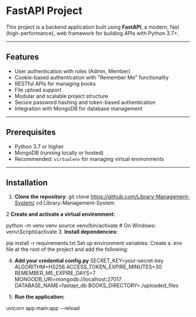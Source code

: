 # FastAPI Project

This project is a backend application built using **FastAPI**, a modern, fast (high-performance), web framework for building APIs with Python 3.7+.

---

## Features

- User authentication with roles (Admin, Member)
- Cookie-based authentication with "Remember Me" functionality
- RESTful APIs for managing books
- File upload support
- Modular and scalable project structure
- Secure password hashing and token-based authentication
- Integration with MongoDB for database management

---

## Prerequisites

- Python 3.7 or higher
- MongoDB (running locally or hosted)
- Recommended: `virtualenv` for managing virtual environments

---

## Installation

1. **Clone the repository**:
   git clone https://github.com/Library-Management-System/
   cd Library-Management-System

2 **Create and activate a virtual environment:**

python -m venv venv
source venv/bin/activate  # On Windows: venv\Scripts\activate
3. **Install dependencies:**

pip install -r requirements.txt
Set up environment variables: Create a .env file at the root of the project and add the following:

4. **Add your credential config.py**
SECRET_KEY=your-secret-key
ALGORITHM=HS256
ACCESS_TOKEN_EXPIRE_MINUTES=30
REMEMBER_ME_EXPIRE_DAYS=7
MONGODB_URI=mongodb://localhost:27017
DATABASE_NAME=fastapi_db
BOOKS_DIRECTORY=./uploaded_files

5. **Run the application:**

uvicorn app.main:app --reload

